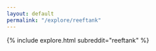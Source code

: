 ```yaml
---
layout: default
permalink: "/explore/reeftank"
---
```


{% include explore.html subreddit="reeftank" %}
